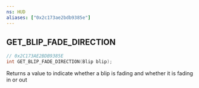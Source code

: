 ```yaml
---
ns: HUD
aliases: ["0x2c173ae2bdb9385e"]
---
```

## GET_BLIP_FADE_DIRECTION

```c
// 0x2C173AE2BDB9385E
int GET_BLIP_FADE_DIRECTION(Blip blip);
```

Returns a value to indicate whether a blip is fading and whether it is fading in or out

